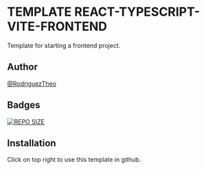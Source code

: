 # TEMPLATE REACT-TYPESCRIPT-VITE-FRONTEND

Template for starting a frontend project.

## Author

[@RodriguezTheo](https://github.com/RodriguezTheo)

## Badges

[![REPO SIZE](https://img.shields.io/github/repo-size/RodriguezTheo/template-react-ts-frontend?style=for-the-badge)](https://github.com/RodriguezTheo/template-react-ts-frontend)

## Installation

Click on top right to use this template in github.
